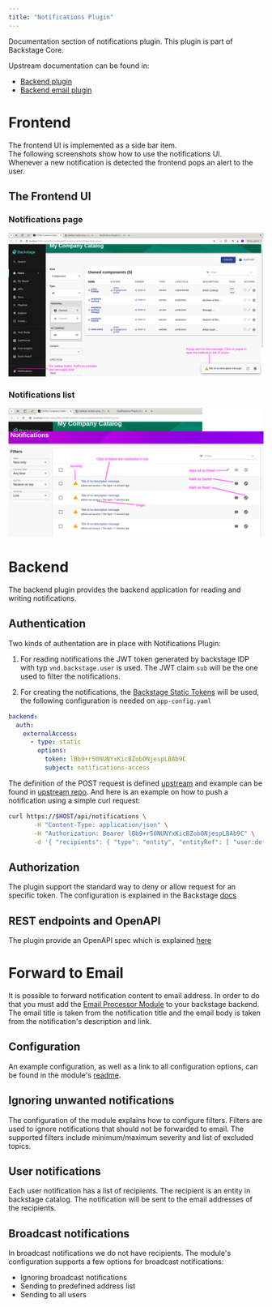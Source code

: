 ```yaml
---
title: "Notifications Plugin"
---
```


Documentation section of notifications plugin. This plugin is part of Backstage Core.

Upstream documentation can be found in:

- [Backend plugin](https://backstage.io/docs/reference/plugin-notifications-backend/)
- [Backend email plugin](https://backstage.io/docs/reference/plugin-notifications-backend-module-email/)

# Frontend
The frontend UI is implemented as a side bar item.  
The following screenshots show how to use the notifications UI.  
Whenever a new notification is detected the frontend pops an alert to the user.  

## The Frontend UI

### Notifications page
![Frontend UI](./sidebar-button-plus-alert.png)

### Notifications list
![Notifications list](./list-view.png)

# Backend
The backend plugin provides the backend application for reading and writing notifications.

## Authentication

Two kinds of authentation are in place with Notifications Plugin:

1) For reading notifications the JWT token generated by backstage IDP with typ `vnd.backstage.user` is used. The JWT claim `sub` will be the one used to filter the notifications.

2) For creating the notifications, the [Backstage Static Tokens](https://backstage.io/docs/auth/service-to-service-auth#static-tokens) will be used, the following configuration is needed on `app-config.yaml`

```yaml
backend:
  auth:
    externalAccess:
      - type: static
        options:
          token: lBb9+r50NUNYxKicBZob0NjespLBAb9C
          subject: notifications-access
```

The definition of the POST request is defined [upstream](https://backstage.io/docs/reference/plugin-notifications-node.notificationsendoptions/) and example can be found in [upstream repo](https://github.com/backstage/backstage/tree/master/plugins/notifications-backend#sending-notifications-by-external-services). And here is an example on how to push a notification using a simple curl request:

```bash
curl https://$HOST/api/notifications \
       -H "Content-Type: application/json" \
       -H "Authorization: Bearer lBb9+r50NUNYxKicBZob0NjespLBAb9C" \
       -d '{ "recipients": { "type": "entity", "entityRef": [ "user:default/alice" ] }, "payload": { "title": "important message", "link": "http://redhat.com/", "severity": "high", "topic": "Notification" }}'
```

## Authorization

The plugin support the standard way to deny or allow request for an specific token. The configuration is explained in the Backstage [docs](https://backstage.io/docs/auth/service-to-service-auth#access-restrictions)

## REST endpoints and OpenAPI

The plugin provide an OpenAPI spec which is explained [here](https://backstage.io/docs/reference/plugin-notifications-node.notificationprocessor)

# Forward to Email
It is possible to forward notification content to email address. In order to do that you must add the [Email Processor Module](https://github.com/backstage/backstage/tree/master/plugins/notifications-backend-module-email) to your backstage backend. The email title is taken from the notification title and the email body is taken from the notification's description and link.

## Configuration
An example configuration, as well as a link to all configuration options, can be found in the module's [readme](https://github.com/backstage/backstage/tree/master/plugins/notifications-backend-module-email).

## Ignoring unwanted notifications
The configuration of the module explains how to configure filters. Filters are used to ignore notifications that should not be forwarded to email. The supported filters include minimum/maximum severity and list of excluded topics.

## User notifications
Each user notification has a list of recipients. The recipient is an entity in backstage catalog. The notification will be sent to the email addresses of the recipients.

## Broadcast notifications
In broadcast notifications we do not have recipients. The module's configuration supports a few options for broadcast notifications:
 - Ignoring broadcast notifications
 - Sending to predefined address list
 - Sending to all users
